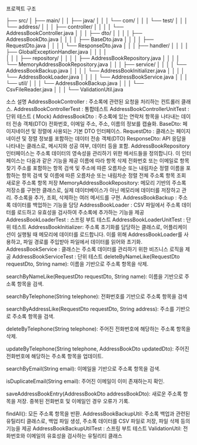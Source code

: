 프로젝트 구조

├── src/
│   ├── main/
│   │   ├── java/
│   │   │   └── com/
│   │   │           └── test/
│   │   │               └── address/
│   │   │                   ├── controller/
│   │   │                   │   └── AddressBookController.java
│   │   │                   ├── dto/
│   │   │                   │   ├── AddressBookDto.java
│   │   │                   │   ├── BaseDto.java
│   │   │                   │   ├── RequestDto.java
│   │   │                   │   └── ResponseDto.java
│   │   │                   ├── handler/
│   │   │                   │   ├── GlobalExceptionHandler.java
│   │   │                   │   
│   │   │                   ├── repository/
│   │   │                   │   ├── AddressBookRepository.java
│   │   │                   │   └── MemoryAddressBookRepository.java
│   │   │                   ├── service/
│   │   │                   │   └── AddressBookBackup.java
│   │   │                   │   └── AddressBookInitializer.java
│   │   │                   │   └── AddressBookLoader.java
│   │   │                   │   └── AddressBookService.java
│   │   │                   └── util/
│   │   │                       └── AddressBookBackup.java
│   │   │                       └── CsvFileReader.java
│   │   │                       └── ValidationUtil.java

소스 설명
AddressBookController : 주소록에 관련된 요청을 처리하는 컨트롤러 클래스.
AddressBookControllerTest : 통합테스트
AddressBookControllerUnitTest : 단위 테스트 ( Mock)
AddressBookDto :  주소록에 있는 연락처 항목을 나타내는 데이터 전송 객체(DTO) 전화번호, 이메일 주소, 주소, 이름의 정보를 캡슐화.
BaseDto: 페이지네이션 및 정렬에 사용되는 기본 DTO 인터페이스.
RequestDto :  클래스는 페이지네이션 및 정렬 정보를 포함하는 데이터 전송 객체(DTO)
ResponseDto: API 응답을 나타내는 클래스로, 메시지와 성공 여부, 데이터 등을 포함.
AddressBookRepository 인터페이스는 주소록 데이터의 영속성을 관리하기 위한 메서드들을 정의합니다. 이 인터페이스는 다음과 같은 기능을 제공
이름에 따라 항목 삭제
전화번호 또는 이메일로 항목 찾기
주소를 포함하는 항목 검색 및 주소에 따른 오름차순 또는 내림차순 정렬
이름을 포함하는 항목 검색 및 이름에 따른 오름차순 또는 내림차순 정렬
전체 주소록 항목 조회
새로운 주소록 항목 저장
MemoryAddressBookRepository: 메모리 기반의 주소록 저장소를 구현한 클래스로, 실제 데이터베이스가 아닌 메모리에 데이터를 저장하고 관리. 주소록을 추가, 조회, 삭제하는 여러 메서드를 구현.
AddressBookBackup : 주소록 데이터를 백업하는 기능을 담당
AddressBookLoader : CSV 파일에서 주소록 데이터를 로드하고 유효성을 검사하여 주소록에 추가하는 기능을 제공
AddressBookLoaderTest : 스프링 부트 테스트
AddressBookLoaderUnitTest : 단위 테스트
AddressBookInitializer: 주소록 초기화를 담당하는 클래스로, 어플리케이션이 실행될 때 메모리에 데이터를 로드합니다. 이를 위해 AddressBookLoader를 사용하고, 파일 경로를 주입받아 파일에서 데이터를 읽어와 초기화.
AddressBookService :  클래스는 주소록 데이터를 관리하기 위한 비즈니스 로직을 제공
AddressBookServiceTest : 단위 테스트
deleteByNameLike(RequestDto requestDto, String name): 이름을 기반으로 주소록 항목을 삭제.

searchByNameLike(RequestDto requestDto, String name): 이름을 기반으로 주소록 항목을 검색.

searchByTelephone(String telephone): 전화번호를 기반으로 주소록 항목을 검색

searchByAddressLike(RequestDto requestDto, String address): 주소를 기반으로 주소록 항목을 검색.

deleteByTelephone(String telephone): 주어진 전화번호에 해당하는 주소록 항목을 삭제.

updateByTelephone(String telephone, AddressBookDto updatedDto): 주어진 전화번호에 해당하는 주소록 항목을 업데이트.

searchByEmail(String email): 이메일을 기반으로 주소록 항목을 검색.

isDuplicateEmail(String email): 주어진 이메일이 이미 존재하는지 확인.

saveAddressBookEntry(AddressBookDto addressBookDto): 새로운 주소록 항목을 저장. 중복된 전화번호 및 이메일인 경우 오류가 기록.

findAll(): 모든 주소록 항목을 반환.
AddressBookBackupUtil: 주소록 백업과 관련된 유틸리티 클래스로, 백업 파일 생성, 주소록 데이터를 CSV 파일로 저장, 파일 삭제 등의 기능을 제공
AddressBookBackupUtilTest : 스프링 부트 테스트
ValidationUtil: 전화번호와 이메일의 유효성을 검사하는 유틸리티 클래스
